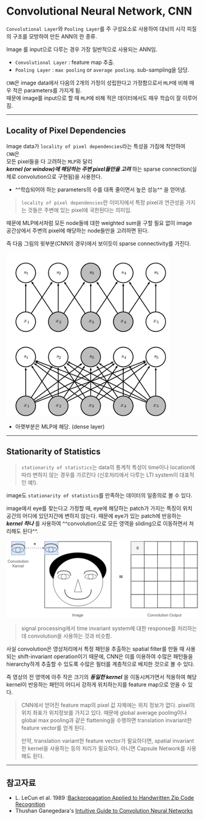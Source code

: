 # Convolutional Neural Network, CNN

`Convolutional Layer`와 `Pooling Layer`를 주 구성요소로 사용하여 대뇌의 시각 피질의 구조를 모방하여 만든 ANN의 한 종류.

Image 를 input으로 다루는 경우 가장 일반적으로 사용되는 ANN임.

* `Convolutional Layer` : feature map 추출.
* `Pooling Layer` : `max pooling` or `average pooling`. sub-sampling을 담당.

`CNN`은 image data에서 다음의 2개의 가정이 성립한다고 가정함으로서 `MLP`에 비해 매우 적은 parameters를 가지게 됨.  
때문에 image를 input으로 할 때 `MLP`에 비해 적은 데이터에서도 매우 학습이 잘 이루어짐.

---

## Locality of Pixel Dependencies

Image data가 `locality of pixel dependencies`라는 특성을 가짐에 착안하여  
`CNN`은  
모든 pixel들을 다 고려하는 `MLP`와 달리  
***kernel (or window)에 해당하는 주변 pixel들만을 고려*** 하는 sparse connection(실제로 convolution으로 구현됨)을 사용한다.

* ^^학습되어야 하는 parameters의 수를 대폭 줄이면서 높은 성능^^ 을 얻어냄.

> `locality of pixel dependencies`란 이미지에서 특정 pixel과 연관성을 가지는 것들은 주변에 있는 pixel에 국한된다는 의미임.

때문에 MLP에서처럼 모든 node들에 대한 weighted sum을 구할 필요 없이 image 공간상에서 주변의 pixel에 해당하는 node들만을 고려하면 된다.

즉 다음 그림의 윗부분(CNN의 경우)에서 보이듯이 sparse connectivity를 가진다.

![](./img/sparse_con.png)

* 아랫부분은 MLP에 해당. (dense layer)

---

## Stationarity of Statistics

> `stationarity of statistics`는 data의 통계적 특성이 time이나 location에 따라 변하지 않는 경우를 가르킨다 (신호처리에서 다루는 LTI system이 대표적인 예!). 

image도 `stationarity of statistics`를 만족하는 데이터의 일종의로 볼 수 있다.

image에서 eye를 찾는다고 가정할 때, eye에 해당하는 patch가 가지는 특징이 위치 공간의 어디에 있던지간에 변하지 않는다. 때문에 eye가 있는 patch에 반응하는 ***kernel 하나*** 를 사용하여 ^^convolution으로 모든 영역을 sliding으로 이동하면서 처리해도 된다^^.

![](./img/convolution_stationarity.gif)

> signal processing에서 time invariant system에 대한 response를 처리하는데 convolution을 사용하는 것과 비슷함.

사실 convolution은 영상처리에서 특정 패턴을 추출하는 spatial filter를 만들 때 사용되는 shift-invariant operation이기 때문에, CNN은 이를 이용하여 수많은 패턴들을 hierarchy하게 추출할 수 있도록 수많은 필터를 계층적으로 배치한 것으로 볼 수 있다. 

즉 영상의 전 영역에 아주 작은 크기의 ***동일한 kernel*** 을 이동시켜가면서 적용하여 해당 kernel이 반응하는 패턴이 어디서 강하게 위치하는지를 feature map으로 얻을 수 있다.

> CNN에서 얻어진 feature map의 pixel 값 자체에는 위치 정보가 없다. pixel의 위치 좌표가 위치정보를 가지고 있다. 때문에 global average pooling이나 global max pooling과 같은 flattening을 수행하면 translation invariant한 feature vector를 얻게 된다.
>  
> 만약, translation variant한 feature vector가 필요하다면, spatial invariant한 kernel을 사용하는 등의 처리가 필요하다. 아니면 Capsule Network를 사용해도 된다.

---

## 참고자료 

* L. LeCun et al. 1989 :[Backpropagation Applied to Handwritten Zip Code Recognition](https://ieeexplore.ieee.org/document/6795724)
* Thushan Ganegedara's [Intuitive Guide to Convolution Neural Networks](https://towardsdatascience.com/light-on-math-machine-learning-intuitive-guide-to-convolution-neural-networks-e3f054dd5daa)